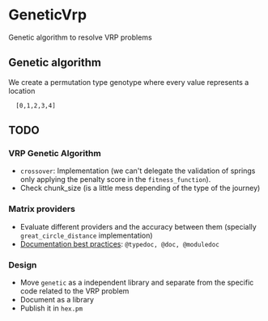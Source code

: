 # GeneticVrp

Genetic algorithm to resolve VRP problems

## Genetic algorithm

We create a permutation type genotype where every value represents a location

```console
  [0,1,2,3,4]
```

## TODO

### VRP Genetic Algorithm

- `crossover`: Implementation (we can't delegate the validation of springs only applying the penalty score in the `fitness_function`).
- Check chunk_size (is a little mess depending of the type of the journey)

### Matrix providers

- Evaluate different providers and the accuracy between them (specially  `great_circle_distance` implementation)
- [Documentation best practices](https://hexdocs.pm/elixir/1.13.4/writing-documentation.html): `@typedoc, @doc, @moduledoc`

### Design

- Move `genetic` as a independent library and separate from the specific code related to the VRP problem
- Document as a library
- Publish it in `hex.pm`
